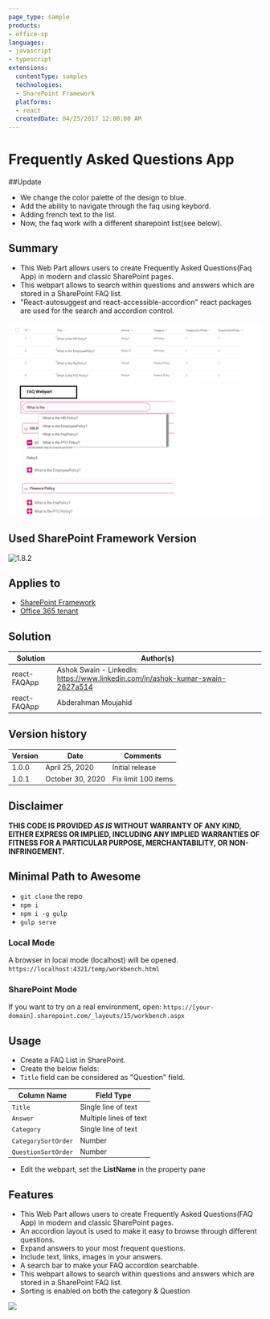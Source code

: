 ```yaml
---
page_type: sample
products:
- office-sp
languages:
- javascript
- typescript
extensions:
  contentType: samples
  technologies:
  - SharePoint Framework
  platforms:
  - react
  createdDate: 04/25/2017 12:00:00 AM
---
```

# Frequently Asked Questions App
##Update
- We change the color palette of the design to blue. 
- Add the ability to navigate through the faq using keybord.
- Adding french text to the list.
- Now, the faq work with a different sharepoint list(see below).
## Summary
- This Web Part allows users to create Frequently Asked Questions(Faq App) in modern and classic SharePoint pages.
- This webpart allows to search within questions and answers which are stored in a SharePoint FAQ list.
- "React-autosuggest and react-accessible-accordion" react packages are used for the search and accordion control.

![Web part preview](assets/FAQWebpart.png)

## Used SharePoint Framework Version 
![1.8.2](https://img.shields.io/badge/drop-1.8.2-green.svg)

## Applies to

* [SharePoint Framework](https://docs.microsoft.com/sharepoint/dev/spfx/sharepoint-framework-overview)
* [Office 365 tenant](https://docs.microsoft.com/sharepoint/dev/spfx/set-up-your-development-environment)

## Solution

Solution|Author(s)
--------|---------
react-FAQApp | Ashok Swain - LinkedIn: https://www.linkedin.com/in/ashok-kumar-swain-2627a514
react-FAQApp | Abderahman Moujahid

## Version history

Version|Date|Comments
-------|----|--------
1.0.0 | April 25, 2020 | Initial release
1.0.1 | October 30, 2020 | Fix limit 100 items

## Disclaimer

**THIS CODE IS PROVIDED *AS IS* WITHOUT WARRANTY OF ANY KIND, EITHER EXPRESS OR IMPLIED, INCLUDING ANY IMPLIED WARRANTIES OF FITNESS FOR A PARTICULAR PURPOSE, MERCHANTABILITY, OR NON-INFRINGEMENT.**


## Minimal Path to Awesome

- `git clone` the repo
- `npm i`
- `npm i -g gulp`
- `gulp serve`

### Local Mode

A browser in local mode (localhost) will be opened.
`https://localhost:4321/temp/workbench.html`

### SharePoint Mode

If you want to try on a real environment, open:
`https://[your-domain].sharepoint.com/_layouts/15/workbench.aspx`

## Usage

- Create a FAQ List in SharePoint.
- Create the below fields:
- `Title` field can be considered as "Question" field.

Column Name|Field Type
-------|----
`Title`|Single line of text
`Answer`|Multiple lines of text
`Category`|Single line of text
`CategorySortOrder`|Number
`QuestionSortOrder`|Number


- Edit the webpart, set the  **ListName** in the property pane 

## Features

- This Web Part allows users to create Frequently Asked Questions(FAQ App) in modern and classic SharePoint pages.
- An accordion layout is used to make it easy to browse through different questions.
- Expand answers to your most frequent questions.
- Include text, links, images in your answers.
- A search bar to make your FAQ accordion searchable.
- This webpart allows to search within questions and answers which are stored in a SharePoint FAQ list.
- Sorting is enabled on both the category & Question

<img src="https://telemetry.sharepointpnp.com/sp-dev-fx-webparts/samples/react-FAQApp" />
